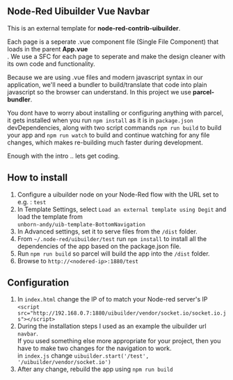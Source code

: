 ## Node-Red Uibuilder Vue Navbar

This is an external template for **node-red-contrib-uibuilder**.<br>

Each page is a seperate .vue component file (Single File Component) that loads in the parent **App.vue**<br>. We use a SFC for each page to seperate and make the design cleaner with its own code and functionality.<br>

Because we are using .vue files and modern javascript syntax in our application, we'll need a bundler to build/translate that code into plain javascript so the browser can understand. In this project we use **parcel-bundler**.

You dont have to worry about installing or configuring anything with parcel, it gets installed when you run `npm install` as it is in `package.json` devDependencies, along with two script commands `npm run build` to build your app and `npm run watch` to build and continue watching for any file changes, which makes re-building much faster during development.

Enough with the intro .. lets get coding.

## How to install

1. Configure a uibuilder node on your Node-Red flow with the URL set to e.g. : `test` 
2. In Template Settings, select `Load an external template using Degit` and load the template from<br> `unborn-andy/uib-template-BottomNavigation`
3. In Advanced settings, set it to serve files from the `/dist` folder.
4. From `~/.node-red/uibuilder/test` run `npm install` to install all the dependencies of the app based on the package.json file.
5. Run `npm run build` so parcel will build the app into the `/dist` folder.
6. Browse to `http://<nodered-ip>:1880/test`

## Configuration

1. In `index.html` change the IP of to match your Node-red server's IP<br> `<script src="http://192.168.0.7:1880/uibuilder/vendor/socket.io/socket.io.js"></script>`
2. During the installation steps I used as an example the uibuilder url `navbar`.<br>
If you used something else more appropriate for your project, then you have to make two changes for the navigation to work.<br> 
in `index.js` change `uibuilder.start('/test', '/uibuilder/vendor/socket.io')`  
3. After any change, rebuild the app using `npm run build`

